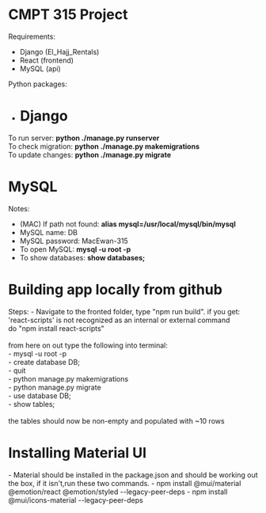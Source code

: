 <h1>CMPT 315 Project</h1>

Requirements:

- Django (El_Hajj_Rentals)
- React (frontend)
- MySQL (api)

Python packages:

- <h1>Django</h1>

To run server: <b>python ./manage.py runserver </b><br>
To check migration: <b>python ./manage.py makemigrations</b><br>
To update changes: <b>python ./manage.py migrate</b><br>

<h1>MySQL</h1>
Notes:

- (MAC) If path not found: <b>alias mysql=/usr/local/mysql/bin/mysql</b>
- MySQL name: DB
- MySQL password: MacEwan-315
- To open MySQL: <b>mysql -u root -p </b>
- To show databases: <b> show databases;</b>

<h1>Building app locally from github</h1>
Steps:
- Navigate to the fronted folder, type "npm run build".
  if you get: 'react-scripts' is not recognized as an internal or external command</br>
  do "npm install react-scripts"<br/><br/>
  from here on out type the following into terminal:<br/>
  - mysql -u root -p<br/>
  - create database DB;<br/>
  - quit<br/>
  - python manage.py makemigrations<br/>
  - python manage.py migrate<br/>
  - use database DB;<br/>
  - show tables;<br/><br/>
  the tables should now be non-empty and populated with ~10 rows
  
  
  
 <h1>Installing Material UI</h1>
 - Material should be installed in the package.json and should be working out the box, if it isn't,run these two commands.
 - npm install @mui/material @emotion/react @emotion/styled --legacy-peer-deps
 - npm install @mui/icons-material --legacy-peer-deps
  
  
  
